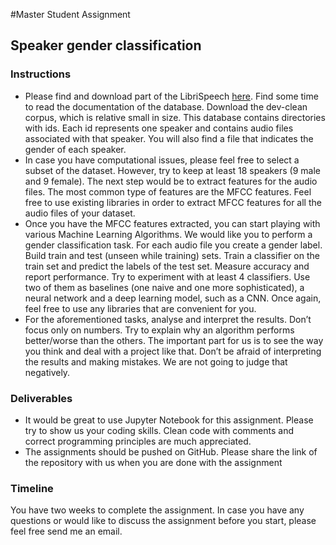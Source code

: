 #Master Student Assignment
## Speaker gender classification
### Instructions
* Please find and download part of the LibriSpeech [here](http://www.openslr.org/12/). Find some time to read the documentation of the database. Download the dev-clean corpus, which is relative small in size. This database contains directories with ids. Each id represents one speaker and contains audio files associated with that speaker. You will also find a file that indicates the gender of each speaker.
* In case you have computational issues, please feel free to select a subset of the dataset. However, try to keep at least 18 speakers (9 male and 9 female).
The next step would be to extract features for the audio files. The most common type of features are the MFCC features. Feel free to use existing libraries in order to extract MFCC features for all the audio files of your dataset.
* Once you have the MFCC features extracted, you can start playing with various Machine Learning Algorithms. We would like you to perform a gender classification task. For each audio file you create a gender label. Build train and test (unseen while training) sets. Train a classifier on the train set and predict the labels of the test set. Measure accuracy and report performance. Try to experiment with at least 4 classifiers. Use two of them as baselines (one naive and one more sophisticated), a neural network and a deep learning model, such as a CNN. Once again, feel free to use any libraries that are convenient for you.
* For the aforementioned tasks, analyse and interpret the results. Don’t focus only on numbers. Try to explain why an algorithm performs better/worse than the others. The important part for us is to see the way you think and deal with a project like that. Don’t be afraid of interpreting the results and making mistakes. We are not going to judge that negatively.

### Deliverables

* It would be great to use Jupyter Notebook for this assignment. Please try to show us your coding skills. Clean code with comments and correct programming principles are much appreciated.
* The assignments should be pushed on GitHub. Please share the link of the repository with us when you are done with the assignment

### Timeline
You have two weeks to complete the assignment. In case you have any questions or would like to discuss the assignment before you start, please feel free send me an email.